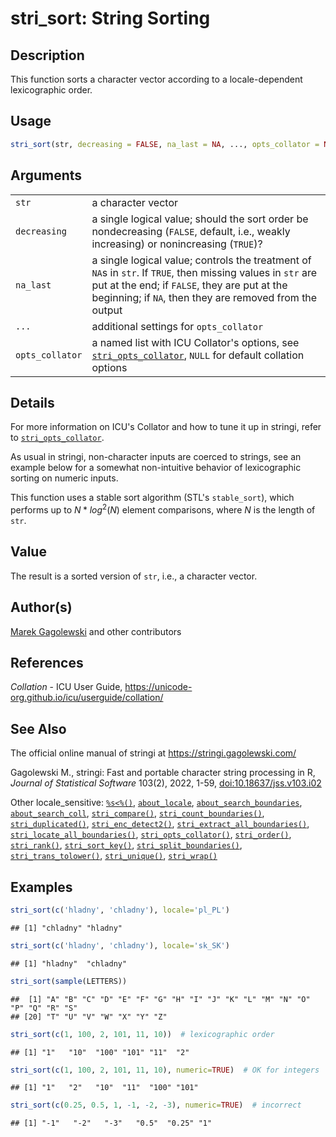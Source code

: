 # stri_sort: String Sorting

## Description

This function sorts a character vector according to a locale-dependent lexicographic order.

## Usage

``` r
stri_sort(str, decreasing = FALSE, na_last = NA, ..., opts_collator = NULL)
```

## Arguments

|  |  |
|----|----|
| `str` | a character vector |
| `decreasing` | a single logical value; should the sort order be nondecreasing (`FALSE`, default, i.e., weakly increasing) or nonincreasing (`TRUE`)? |
| `na_last` | a single logical value; controls the treatment of `NA`s in `str`. If `TRUE`, then missing values in `str` are put at the end; if `FALSE`, they are put at the beginning; if `NA`, then they are removed from the output |
| `...` | additional settings for `opts_collator` |
| `opts_collator` | a named list with <span class="pkg">ICU</span> Collator\'s options, see [`stri_opts_collator`](stri_opts_collator.md), `NULL` for default collation options |

## Details

For more information on <span class="pkg">ICU</span>\'s Collator and how to tune it up in <span class="pkg">stringi</span>, refer to [`stri_opts_collator`](stri_opts_collator.md).

As usual in <span class="pkg">stringi</span>, non-character inputs are coerced to strings, see an example below for a somewhat non-intuitive behavior of lexicographic sorting on numeric inputs.

This function uses a stable sort algorithm (<span class="pkg">STL</span>\'s `stable_sort`), which performs up to $N*log^2(N)$ element comparisons, where $N$ is the length of `str`.

## Value

The result is a sorted version of `str`, i.e., a character vector.

## Author(s)

[Marek Gagolewski](https://www.gagolewski.com/) and other contributors

## References

*Collation* - ICU User Guide, <https://unicode-org.github.io/icu/userguide/collation/>

## See Also

The official online manual of <span class="pkg">stringi</span> at <https://stringi.gagolewski.com/>

Gagolewski M., <span class="pkg">stringi</span>: Fast and portable character string processing in R, *Journal of Statistical Software* 103(2), 2022, 1-59, [doi:10.18637/jss.v103.i02](https://doi.org/10.18637/jss.v103.i02)

Other locale_sensitive: [`%s<%()`](+25s+3C+25.md), [`about_locale`](about_locale.md), [`about_search_boundaries`](about_search_boundaries.md), [`about_search_coll`](about_search_coll.md), [`stri_compare()`](stri_compare.md), [`stri_count_boundaries()`](stri_count_boundaries.md), [`stri_duplicated()`](stri_duplicated.md), [`stri_enc_detect2()`](stri_enc_detect2.md), [`stri_extract_all_boundaries()`](stri_extract_boundaries.md), [`stri_locate_all_boundaries()`](stri_locate_boundaries.md), [`stri_opts_collator()`](stri_opts_collator.md), [`stri_order()`](stri_order.md), [`stri_rank()`](stri_rank.md), [`stri_sort_key()`](stri_sort_key.md), [`stri_split_boundaries()`](stri_split_boundaries.md), [`stri_trans_tolower()`](stri_trans_casemap.md), [`stri_unique()`](stri_unique.md), [`stri_wrap()`](stri_wrap.md)

## Examples




``` r
stri_sort(c('hladny', 'chladny'), locale='pl_PL')
```

```
## [1] "chladny" "hladny"
```

``` r
stri_sort(c('hladny', 'chladny'), locale='sk_SK')
```

```
## [1] "hladny"  "chladny"
```

``` r
stri_sort(sample(LETTERS))
```

```
##  [1] "A" "B" "C" "D" "E" "F" "G" "H" "I" "J" "K" "L" "M" "N" "O" "P" "Q" "R" "S"
## [20] "T" "U" "V" "W" "X" "Y" "Z"
```

``` r
stri_sort(c(1, 100, 2, 101, 11, 10))  # lexicographic order
```

```
## [1] "1"   "10"  "100" "101" "11"  "2"
```

``` r
stri_sort(c(1, 100, 2, 101, 11, 10), numeric=TRUE)  # OK for integers
```

```
## [1] "1"   "2"   "10"  "11"  "100" "101"
```

``` r
stri_sort(c(0.25, 0.5, 1, -1, -2, -3), numeric=TRUE)  # incorrect
```

```
## [1] "-1"   "-2"   "-3"   "0.5"  "0.25" "1"
```
